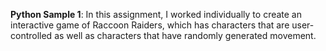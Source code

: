 **Python Sample 1**: 
In this assignment, I worked individually to create an interactive game of Raccoon Raiders, 
which has characters that are user-controlled as well as characters that have randomly generated movement.
